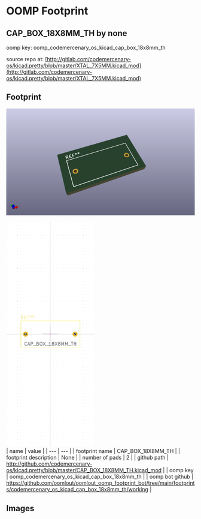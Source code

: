 # OOMP Footprint  
## CAP_BOX_18X8MM_TH  by none  
  
oomp key: oomp_codemercenary_os_kicad_cap_box_18x8mm_th  
  
source repo at: [http://gitlab.com/codemercenary-os/kicad.pretty/blob/master/XTAL_7X5MM.kicad_mod](http://gitlab.com/codemercenary-os/kicad.pretty/blob/master/XTAL_7X5MM.kicad_mod)  
## Footprint  
  
[![working_kicad_pcb_3d.png](working_kicad_pcb_3d_600.png)](working_kicad_pcb_3d.png)  
  
[![working.png](working_600.png)](working.png)  
| name | value | 
| --- | --- | 
| footprint name | CAP_BOX_18X8MM_TH | 
| footprint description | None | 
| number of pads | 2 | 
| github path | http://github.com/codemercenary-os/kicad.pretty/blob/master/CAP_BOX_18X8MM_TH.kicad_mod | 
| oomp key | oomp_codemercenary_os_kicad_cap_box_18x8mm_th | 
| oomp bot github | https://github.com/oomlout/oomlout_oomp_footprint_bot/tree/main/footprints/codemercenary_os_kicad_cap_box_18x8mm_th/working | 
## Images  
